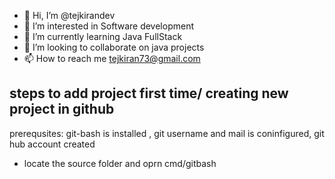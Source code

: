 - 👋 Hi, I’m @tejkirandev
- 👀 I’m interested in Software development
- 🌱 I’m currently learning Java FullStack
- 💞️ I’m looking to collaborate on java projects
- 📫 How to reach me tejkiran73@gmail.com

<!---
tejkirandev/tejkirandev is a ✨ special ✨ repository because its `README.md` (this file) appears on your GitHub profile.
You can click the Preview link to take a look at your changes.
--->
## steps to add project first time/ creating new project in github
prerequsites: git-bash is installed , git username and mail is coninfigured, git hub account created 
- locate the source folder and oprn cmd/gitbash
